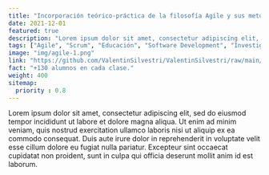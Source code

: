 ```yaml
---
title: "Incorporación teórico-práctica de la filosofía Agile y sus metodologías en la Cátreda de Sistemas de Información."
date: 2021-12-01
featured: true
description: "Lorem ipsum dolor sit amet, consectetur adipiscing elit, sed do eiusmod tempor incididunt ut labore et dolore magna aliqua. Ut enim ad minim veniam, quis nostrud exercitation ullamco laboris nisi ut aliquip ex ea commodo consequat. Duis aute irure dolor in reprehenderit in voluptate velit esse cillum dolore eu fugiat nulla pariatur. Excepteur sint occaecat cupidatat non proident, sunt in culpa qui officia deserunt mollit anim id est laborum."
tags: ["Agile", "Scrum", "Educación", "Software Development", "Investigación"]
image: "img/agile-1.png"
link: "https://github.com/ValentinSilvestri/ValentinSilvestri/raw/main/static/files/Adscripci%C3%B3n%20-%20Metodolog%C3%ADas%20%C3%81giles%20de%20Desarrollo%20de%20Software.pdf"
fact: "+130 alumnos en cada clase."
weight: 400
sitemap:
  priority : 0.8
---
```


Lorem ipsum dolor sit amet, consectetur adipiscing elit, sed do eiusmod tempor incididunt ut labore et dolore magna aliqua. Ut enim ad minim veniam, quis nostrud exercitation ullamco laboris nisi ut aliquip ex ea commodo consequat. Duis aute irure dolor in reprehenderit in voluptate velit esse cillum dolore eu fugiat nulla pariatur. Excepteur sint occaecat cupidatat non proident, sunt in culpa qui officia deserunt mollit anim id est laborum.